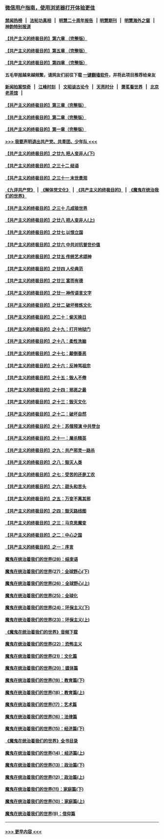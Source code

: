 ### [微信用户指南，使用浏览器打开体验更佳](https://github.com/gfw-breaker/banned-news1/blob/master/indexes/wechat-guide.md?t=0)
#### [禁闻热榜](热点新闻.md?t=0)  &nbsp;&nbsp;|&nbsp;&nbsp; [法轮功真相](https://github.com/gfw-breaker/truth/blob/master/README.md?t=0) &nbsp;&nbsp;|&nbsp;&nbsp; [明慧二十周年报告](https://github.com/gfw-breaker/mh-reports/blob/master/README.md?t=0) &nbsp;&nbsp;|&nbsp;&nbsp;[明慧期刊](https://github.com/gfw-breaker/mh-qikan) &nbsp;&nbsp;|&nbsp;&nbsp; [明慧海外之窗](https://github.com/gfw-breaker/mh-news/blob/master/README.md?t=0) &nbsp;&nbsp;|&nbsp;&nbsp; [神韵特别报道](https://github.com/gfw-breaker/mh-news/blob/master/shenyun.md?t=0)
#### [【共产主义的终极目的】第六章 （完整版）](../pages/nsc422/n11428913.md?t=02040933) 
#### [【共产主义的终极目的】第五章 （完整版）](../pages/nsc422/n11428912.md?t=02040933) 
#### [【共产主义的终极目的】第四章 （完整版）](../pages/nsc422/n11428907.md?t=02040933) 
#### 五毛举报越来越频繁，请网友们前往下载 [一键翻墙软件](https://github.com/gfw-breaker/ssr-accounts)，并将此项目推荐给亲友
#### [新闻拍案惊奇](https://github.com/gfw-breaker/banned-news1/blob/master/pages/link4.md) &nbsp;&nbsp;|&nbsp;&nbsp; [江峰时刻](https://github.com/gfw-breaker/banned-news1/blob/master/pages/link4.md) &nbsp;&nbsp;|&nbsp;&nbsp; [文昭谈古论今](https://github.com/gfw-breaker/banned-news1/blob/master/pages/link4.md) &nbsp;&nbsp;|&nbsp;&nbsp; [天亮时分](https://github.com/gfw-breaker/banned-news1/blob/master/pages/link4.md) &nbsp;&nbsp;|&nbsp;&nbsp; [萧茗看世界](https://github.com/gfw-breaker/banned-news1/blob/master/pages/link4.md) &nbsp;&nbsp;|&nbsp;&nbsp; [北京老茶馆](https://github.com/gfw-breaker/banned-news1/blob/master/pages/link4.md) &nbsp;&nbsp;|&nbsp;&nbsp; 
#### [【共产主义的终极目的】第三章（完整版）](../pages/nsc422/n11428848.md?t=02040933) 
#### [【共产主义的终极目的】第二章（完整版）](../pages/nsc422/n11428831.md?t=02040933) 
#### [【共产主义的终极目的】第一章（完整版）](../pages/nsc422/n11417651.md?t=02040933) 
#### [>>> 我要声明退出共产党、共青团、少年队 <<<](https://github.com/begood0513/goodnews/blob/master/quit/letter.md) 
#### [【共产主义的终极目的】之廿九 把人变非人(下)](../pages/nsc422/n11344140.md?t=02040933) 
#### [【共产主义的终极目的】之三十二 结语](../pages/nsc422/n11360535.md?t=02040933) 
#### [【共产主义的终极目的】之三十一 末世景观](../pages/nsc422/n11351129.md?t=02040933) 
#### [《九评共产党》](https://github.com/begood0513/9ping.md/blob/master/README.md) &nbsp;|&nbsp; [《解体党文化》](../../../../jtdwh.md/blob/master/README.md)  &nbsp;|&nbsp; [《共产主义的终极目的》](../../../../gczydzjmd.md/blob/master/README.md) &nbsp;|&nbsp; [《魔鬼在统治我们的世界》](../../../../mgztzwmdsj.md/blob/master/README.md) 
#### [【共产主义的终极目的】之三十 几成狼世界](../pages/nsc422/n11348280.md?t=02040933) 
#### [【共产主义的终极目的】之廿八 把人变非人(上)](../pages/nsc422/n11340492.md?t=02040933) 
#### [【共产主义的终极目的】之廿七 以恨立国](../pages/nsc422/n11336944.md?t=02040933) 
#### [【共产主义的终极目的】之廿六 中共对抗普世价值](../pages/nsc422/n11324785.md?t=02040933) 
#### [【共产主义的终极目的】之廿五 传统艺术颂神](../pages/nsc422/n11296396.md?t=02040933) 
#### [【共产主义的终极目的】之廿四 人伦典范](../pages/nsc422/n11296397.md?t=02040933) 
#### [【共产主义的终极目的】之廿三 富而有德](../pages/nsc422/n11283598.md?t=02040933) 
#### [【共产主义的终极目的】之廿一 神传语言文字](../pages/nsc422/n11263265.md?t=02040933) 
#### [【共产主义的终极目的】之廿二 破坏修炼文化](../pages/nsc422/n11245728.md?t=02040933) 
#### [【共产主义的终极目的】之二十：偷天换日](../pages/nsc422/n11238846.md?t=02040933) 
#### [【共产主义的终极目的】之十九：打开地狱门](../pages/nsc422/n11206376.md?t=02040933) 
#### [【共产主义的终极目的】之十八：柔性洗脑](../pages/nsc422/n11199994.md?t=02040933) 
#### [【共产主义的终极目的】之十七：颠倒善恶](../pages/nsc422/n11179782.md?t=02040933) 
#### [【共产主义的终极目的】之十六：反神骂祖宗](../pages/nsc422/n11166798.md?t=02040933) 
#### [【共产主义的终极目的】之十五：毁人不倦](../pages/nsc422/n11166792.md?t=02040933) 
#### [【共产主义的终极目的】之十四：邪恶之最](../pages/nsc422/n11150249.md?t=02040933) 
#### [【共产主义的终极目的】之十三：毁灭文化](../pages/nsc422/n11135227.md?t=02040933) 
#### [【共产主义的终极目的】之十二：破坏自然](../pages/nsc422/n11135214.md?t=02040933) 
#### [【共产主义的终极目的】之十：苏俄预演 中共登台](../pages/nsc422/n11118424.md?t=02040933) 
#### [【共产主义的终极目的】之十一：屠杀精英](../pages/nsc422/n11118442.md?t=02040933) 
#### [【共产主义的终极目的】之九：共产邪灵一路杀](../pages/nsc422/n11114139.md?t=02040933) 
#### [【共产主义的终极目的】之八：毁灭人类](../pages/nsc422/n11108503.md?t=02040933) 
#### [【共产主义的终极目的】之七：受苦的还是工农](../pages/nsc422/n11101809.md?t=02040933) 
#### [【共产主义的终极目的】之六：甜头和苦头](../pages/nsc422/n11096971.md?t=02040933) 
#### [【共产主义的终极目的】之五：万变不离其邪](../pages/nsc422/n11091285.md?t=02040933) 
#### [【共产主义的终极目的】之四：毁灭路线图](../pages/nsc422/n11086284.md?t=02040933) 
#### [【共产主义的终极目的】之三：马克思魔变](../pages/nsc422/n11061941.md?t=02040933) 
#### [【共产主义的终极目的】之二：中心之国](../pages/nsc422/n11047728.md?t=02040933) 
#### [【共产主义的终极目的】之一：序言](../pages/nsc422/n11086077.md?t=02040933) 
#### [魔鬼在统治着我们的世界(28)：结束语](../pages/nsc422/n10936246.md?t=02040933) 
#### [魔鬼在统治着我们的世界(27)：全球野心(下)](../pages/nsc422/n10928319.md?t=02040933) 
#### [魔鬼在统治着我们的世界(26)：全球野心(上)](../pages/nsc422/n10900318.md?t=02040933) 
#### [魔鬼在统治着我们的世界(25)：全球化](../pages/nsc422/n10788205.md?t=02040933) 
#### [魔鬼在统治着我们的世界(24)：环保主义(下)](../pages/nsc422/n10695307.md?t=02040933) 
#### [魔鬼在统治着我们的世界(23)：环保主义(上)](../pages/nsc422/n10688613.md?t=02040933) 
#### [《魔鬼在统治着我们的世界》音频下载](../pages/nsc422/n10635553.md?t=02040933) 
#### [魔鬼在统治着我们的世界(22)：恐怖主义](../pages/nsc422/n10614727.md?t=02040933) 
#### [魔鬼在统治着我们的世界(21)：文化篇](../pages/nsc422/n10597706.md?t=02040933) 
#### [魔鬼在统治着我们的世界(20)：媒体篇](../pages/nsc422/n10586579.md?t=02040933) 
#### [魔鬼在统治着我们的世界(19)：教育篇(下)](../pages/nsc422/n10564808.md?t=02040933) 
#### [魔鬼在统治着我们的世界(18)：教育篇(上)](../pages/nsc422/n10526970.md?t=02040933) 
#### [魔鬼在统治着我们的世界(17)：艺术篇](../pages/nsc422/n10499093.md?t=02040933) 
#### [魔鬼在统治着我们的世界(16)：法律篇](../pages/nsc422/n10485969.md?t=02040933) 
#### [魔鬼在统治着我们的世界(15)：经济篇(下)](../pages/nsc422/n10469975.md?t=02040933) 
#### [《魔鬼在统治着我们的世界》全书目录](../pages/nsc422/n10464261.md?t=02040933) 
#### [魔鬼在统治着我们的世界(14)：经济篇(上)](../pages/nsc422/n10457370.md?t=02040933) 
#### [魔鬼在统治着我们的世界(13)：政治篇(下)](../pages/nsc422/n10448270.md?t=02040933) 
#### [魔鬼在统治着我们的世界(12)：政治篇(上)](../pages/nsc422/n10444576.md?t=02040933) 
#### [魔鬼在统治着我们的世界(11)：家庭篇(下)](../pages/nsc422/n10440961.md?t=02040933) 
#### [魔鬼在统治着我们的世界(10)：家庭篇(上)](../pages/nsc422/n10435448.md?t=02040933) 
#### [魔鬼在统治着我们的世界(9)：信仰篇](../pages/nsc422/n10432159.md?t=02040933) 

----
#### [ >>> 更早内容 <<< ](../indexes/nsc422-earlier.md)
